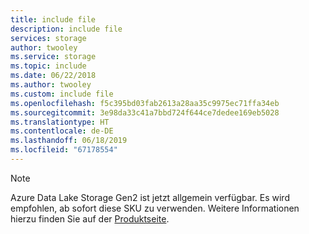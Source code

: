 ```yaml
---
title: include file
description: include file
services: storage
author: twooley
ms.service: storage
ms.topic: include
ms.date: 06/22/2018
ms.author: twooley
ms.custom: include file
ms.openlocfilehash: f5c395bd03fab2613a28aa35c9975ec71ffa34eb
ms.sourcegitcommit: 3e98da33c41a7bbd724f644ce7dedee169eb5028
ms.translationtype: HT
ms.contentlocale: de-DE
ms.lasthandoff: 06/18/2019
ms.locfileid: "67178554"
---
```

> [!NOTE]
> Azure Data Lake Storage Gen2 ist jetzt allgemein verfügbar. Es wird empfohlen, ab sofort diese SKU zu verwenden. Weitere Informationen hierzu finden Sie auf der [Produktseite](https://aka.ms/adlsgen2-product).
> 


